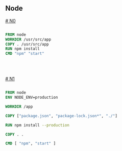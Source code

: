 ## Node

[# N0](https://github.com)

``` dockerfile

FROM node
WORKDIR /usr/src/app
COPY . /usr/src/app
RUN npm install
CMD "npm" "start"

```

<br>
<br>

[# N1](https://github.com)

``` dockerfile

FROM node
ENV NODE_ENV=production

WORKDIR /app

COPY ["package.json", "package-lock.json*", "./"]

RUN npm install --production

COPY . .

CMD [ "npm", "start" ]

```

<br>
<br>